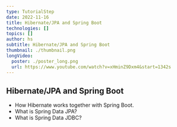 ```yaml
---
type: TutorialStep
date: 2022-11-16
title: Hibernate/JPA and Spring Boot
technologies: []
topics: []
author: hs
subtitle: Hibernate/JPA and Spring Boot
thumbnail: ./thumbnail.png
longVideo:
  poster: ./poster_long.png
  url: https://www.youtube.com/watch?v=xHminZ9Dxm4&start=1342s
---
```


## Hibernate/JPA and Spring Boot

* How Hibernate works together with Spring Boot.
* What is Spring Data JPA?
* What is Spring Data JDBC?
